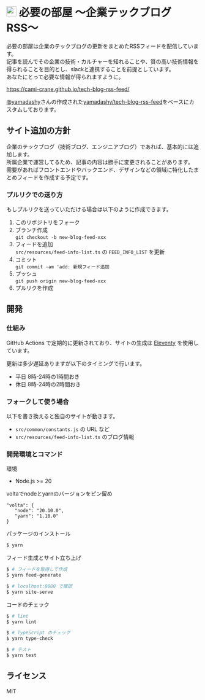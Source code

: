 # <img src="src/site/images/icon-transparent.png" height=26> 必要の部屋 〜企業テックブログRSS〜
必要の部屋は企業のテックブログの更新をまとめたRSSフィードを配信しています。  
記事を読んでその企業の技術・カルチャーを知れることや、質の高い技術情報を得られることを目的とし、slackと連携することを前提としています。  
あなたにとって必要な情報が得られますように。

https://cami-crane.github.io/tech-blog-rss-feed/  

[@yamadashy](https://github.com/yamadashy)さんの作成された[yamadashy/tech-blog-rss-feed](https://github.com/yamadashy/tech-blog-rss-feed)をベースにカスタムしております。

## サイト追加の方針
企業のテックブログ（技術ブログ、エンジニアブログ）であれば、基本的には追加します。  
所属企業で運営してるため、記事の内容は勝手に変更されることがあります。  
需要があればフロントエンドやバックエンド、デザインなどの領域に特化したまとめフィードを作成する予定です。

### プルリクでの送り方
もしプルリクを送っていただける場合は以下のように作成できます。

1. このリポジトリをフォーク
2. ブランチ作成  
   `git checkout -b new-blog-feed-xxx`
3. フィードを追加  
   `src/resources/feed-info-list.ts` の `FEED_INFO_LIST` を更新
4. コミット  
   `git commit -am 'add: 新規フィード追加`
5. プッシュ  
   `git push origin new-blog-feed-xxx`
6. プルリクを作成

## 開発

### 仕組み
GitHub Actions で定期的に更新されており、サイトの生成は [Eleventy](https://www.11ty.dev/) を使用しています。

更新は多少遅延ありますが以下のタイミングで行います。
- 平日 8時-24時の1時間おき
- 休日 8時-24時の2時間おき

### フォークして使う場合
以下を書き換えると独自のサイトが動きます。

- `src/common/constants.js` の URL など
- `src/resources/feed-info-list.ts` のブログ情報

### 開発環境とコマンド
環境
- Node.js >= 20  

voltaでnodeとyarnのバージョンをピン留め
```
"volta": {
   "node": "20.10.0",
   "yarn": "1.18.0"
}
```

パッケージのインストール
```bash
$ yarn
```


フィード生成とサイト立ち上げ
```bash
$ # フィードを取得して作成
$ yarn feed-generate

$ # localhost:8080 で確認
$ yarn site-serve
```

コードのチェック
```bash
$ # lint
$ yarn lint

$ # TypeScript のチェック
$ yarn type-check

$ # テスト
$ yarn test
```

## ライセンス
MIT

